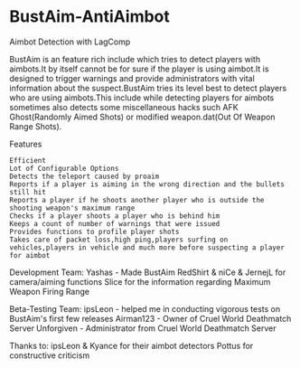 # BustAim-AntiAimbot
Aimbot Detection with LagComp

BustAim is an feature rich include which tries to detect players with aimbots.It by itself cannot be for sure if the player is using aimbot.It is designed to trigger warnings and provide administrators with vital information about the suspect.BustAim tries its level best to detect players who are using aimbots.This include while detecting players for aimbots sometimes also detects some miscellaneous hacks such AFK Ghost(Randomly Aimed Shots) or modified weapon.dat(Out Of Weapon Range Shots).

Features

    Efficient
    Lot of Configurable Options
    Detects the teleport caused by proaim
    Reports if a player is aiming in the wrong direction and the bullets still hit
    Reports a player if he shoots another player who is outside the shooting weapon's maximum range
    Checks if a player shoots a player who is behind him
    Keeps a count of number of warnings that were issued
    Provides functions to profile player shots
    Takes care of packet loss,high ping,players surfing on vehicles,players in vehicle and much more before suspecting a player for aimbot

Development Team:
Yashas - Made BustAim
RedShirt & niCe & JernejL for camera/aiming functions
Slice for the information regarding Maximum Weapon Firing Range

Beta-Testing Team:
ipsLeon - helped me in conducting vigorous tests on BustAim's first few releases
Airman123 - Owner of Cruel World Deathmatch Server
Unforgiven - Administrator from Cruel World Deathmatch Server

Thanks to:
ipsLeon & Kyance for their aimbot detectors
Pottus for constructive criticism 

